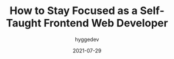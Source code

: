 ---
author: hyggedev
date: 2021-07-29
eleventyExcludeFromCollections: true
layout: post.njk
publisher: thepracticaldev
tags:
  - article
  - meta
  - career
target_url: https://dev.to/hyggedev/how-to-stay-focused-as-a-self-taught-frontend-web-developer-7gp
title: How to Stay Focused as a Self-Taught Frontend Web Developer
---